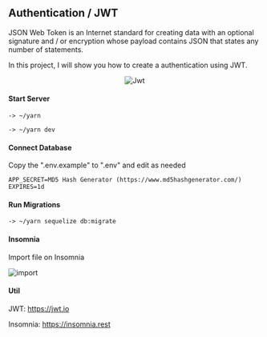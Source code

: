 ## Authentication / JWT

JSON Web Token is an Internet standard for creating data with an optional signature and / or encryption whose payload contains JSON that states any number of statements.

In this project, I will show you how to create a authentication using JWT.

<p align="center">
  <img src="https://github.com/teles1g/authentication/blob/master/jwt.png?raw=true" alt="Jwt"/>
</p>

#### Start Server

```
-> ~/yarn

-> ~/yarn dev
```

#### Connect Database

Copy the ".env.example" to ".env" and edit as needed

```
APP_SECRET=MD5 Hash Generator (https://www.md5hashgenerator.com/)
EXPIRES=1d
```

#### Run Migrations

```
-> ~/yarn sequelize db:migrate
```

#### Insomnia

Import file on Insomnia

![import](https://github.com/teles1g/authentication/blob/master/import.png)

#### Util

JWT: https://jwt.io

Insomnia: https://insomnia.rest
